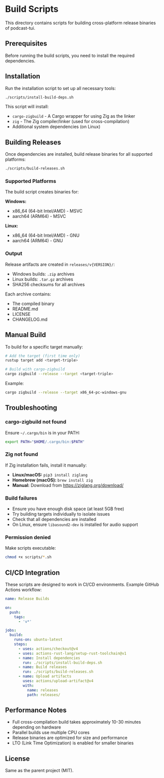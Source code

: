 # Build Scripts

This directory contains scripts for building cross-platform release binaries of podcast-tui.

## Prerequisites

Before running the build scripts, you need to install the required dependencies.

## Installation

Run the installation script to set up all necessary tools:

```bash
./scripts/install-build-deps.sh
```

This script will install:
- `cargo-zigbuild` - A Cargo wrapper for using Zig as the linker
- `zig` - The Zig compiler/linker (used for cross-compilation)
- Additional system dependencies (on Linux)

## Building Releases

Once dependencies are installed, build release binaries for all supported platforms:

```bash
./scripts/build-releases.sh
```

### Supported Platforms

The build script creates binaries for:

**Windows:**
- x86_64 (64-bit Intel/AMD) - MSVC
- aarch64 (ARM64) - MSVC

**Linux:**
- x86_64 (64-bit Intel/AMD) - GNU
- aarch64 (ARM64) - GNU

### Output

Release artifacts are created in `releases/v{VERSION}/`:
- Windows builds: `.zip` archives
- Linux builds: `.tar.gz` archives
- SHA256 checksums for all archives

Each archive contains:
- The compiled binary
- README.md
- LICENSE
- CHANGELOG.md

## Manual Build

To build for a specific target manually:

```bash
# Add the target (first time only)
rustup target add <target-triple>

# Build with cargo-zigbuild
cargo zigbuild --release --target <target-triple>
```

Example:
```bash
cargo zigbuild --release --target x86_64-pc-windows-gnu
```

## Troubleshooting

### cargo-zigbuild not found
Ensure `~/.cargo/bin` is in your PATH:
```bash
export PATH="$HOME/.cargo/bin:$PATH"
```

### Zig not found
If Zig installation fails, install it manually:
- **Linux/macOS:** `pip3 install ziglang`
- **Homebrew (macOS):** `brew install zig`
- **Manual:** Download from https://ziglang.org/download/

### Build failures
- Ensure you have enough disk space (at least 5GB free)
- Try building targets individually to isolate issues
- Check that all dependencies are installed
- On Linux, ensure `libasound2-dev` is installed for audio support

### Permission denied
Make scripts executable:
```bash
chmod +x scripts/*.sh
```

## CI/CD Integration

These scripts are designed to work in CI/CD environments. Example GitHub Actions workflow:

```yaml
name: Release Builds

on:
  push:
    tags:
      - 'v*'

jobs:
  build:
    runs-on: ubuntu-latest
    steps:
      - uses: actions/checkout@v4
      - uses: actions-rust-lang/setup-rust-toolchain@v1
      - name: Install dependencies
        run: ./scripts/install-build-deps.sh
      - name: Build releases
        run: ./scripts/build-releases.sh
      - name: Upload artifacts
        uses: actions/upload-artifact@v4
        with:
          name: releases
          path: releases/
```

## Performance Notes

- Full cross-compilation build takes approximately 10-30 minutes depending on hardware
- Parallel builds use multiple CPU cores
- Release binaries are optimized for size and performance
- LTO (Link Time Optimization) is enabled for smaller binaries

## License

Same as the parent project (MIT).
